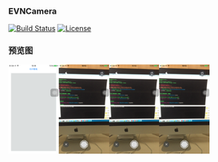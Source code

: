 ### EVNCamera

[![Build Status](https://travis-ci.org/zonghongyan/EVNCamera.svg?branch=master)](https://travis-ci.org/zonghongyan/EVNTouchIDDemo)
[![License](https://img.shields.io/github/license/zonghongyan/EVNCamera.svg?style=flat)](https://github.com/zonghongyan/EVNCamera/blob/master/LICENSE)

### 预览图

<img src="/EVNCameraDemo/ShotImages/Screen Shot 2017-06-09 at 10.54.34.png" width="20%" height="20%" alt="Show the figure" ><img src="/EVNCameraDemo/ShotImages/Screen Shot 2017-06-09 at 10.55.46.png" width="20%" height="20%" alt="Show the figure" ><img src="/EVNCameraDemo/ShotImages/Screen Shot 2017-06-09 at 10.55.46.png" width="20%" height="20%" alt="Show the figure" ><img src="/EVNCameraDemo/ShotImages/Screen Shot 2017-06-09 at 10.55.46.png" width="20%" height="20%" alt="Show the figure" >
